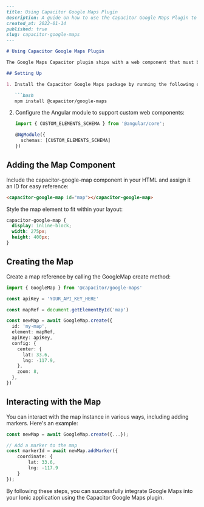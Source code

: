 ```markdown
---
title: Using Capacitor Google Maps Plugin
description: A guide on how to use the Capacitor Google Maps Plugin to add maps in your Ionic application using Capacitor.
created_at: 2022-01-14
published: true
slug: capacitor-google-maps
---

# Using Capacitor Google Maps Plugin

The Google Maps Capacitor plugin ships with a web component that must be used to render the map in your application, enabling the embedding of the native view effectively on iOS. This tutorial will guide you through the process of integrating Google Maps into your Ionic application.

## Setting Up

1. Install the Capacitor Google Maps package by running the following command:

   ```bash
   npm install @capacitor/google-maps
   ```

2. Configure the Angular module to support custom web components:

   ```typescript
   import { CUSTOM_ELEMENTS_SCHEMA } from '@angular/core';
   
   @NgModule({
     schemas: [CUSTOM_ELEMENTS_SCHEMA]
   })
   ```

## Adding the Map Component

Include the capacitor-google-map component in your HTML and assign it an ID for easy reference:

```html
<capacitor-google-map id="map"></capacitor-google-map>
```

Style the map element to fit within your layout:

```css
capacitor-google-map {
  display: inline-block;
  width: 275px;
  height: 400px;
}
```

## Creating the Map

Create a map reference by calling the GoogleMap create method:

```typescript
import { GoogleMap } from '@capacitor/google-maps'

const apiKey = 'YOUR_API_KEY_HERE'

const mapRef = document.getElementById('map')

const newMap = await GoogleMap.create({
  id: 'my-map',
  element: mapRef,
  apiKey: apiKey,
  config: {
    center: {
      lat: 33.6,
      lng: -117.9,
    },
    zoom: 8,
  },
})
```

## Interacting with the Map

You can interact with the map instance in various ways, including adding markers. Here's an example:

```typescript
const newMap = await GoogleMap.create({...});

// Add a marker to the map
const markerId = await newMap.addMarker({
    coordinate: {
        lat: 33.6,
        lng: -117.9
    }
});
```

By following these steps, you can successfully integrate Google Maps into your Ionic application using the Capacitor Google Maps plugin.
```
